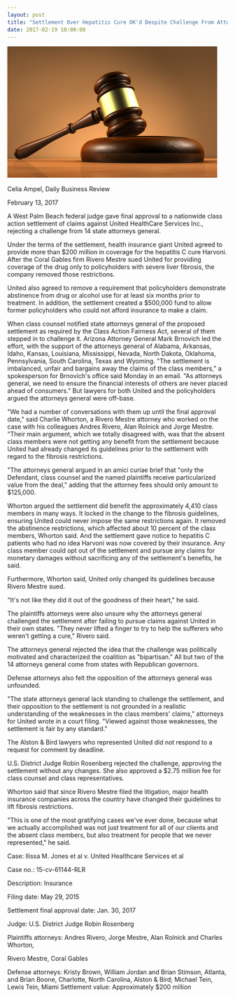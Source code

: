 ```yaml
---
layout: post
title: "Settlement Over Hepatitis Cure OK'd Despite Challenge From Attorneys General"
date: 2017-02-19 10:00:00
---
```


![](/assets/images/settlement-over-hepatitis-cure-okd-despite-challenge-from-attorneys-general.jpg)

Celia Ampel, Daily Business Review

February 13, 2017

A West Palm Beach federal judge gave final approval to a nationwide class action settlement of claims against United HealthCare Services Inc., rejecting a challenge from 14 state attorneys general.

Under the terms of the settlement, health insurance giant United agreed to provide more than $200 million in coverage for the hepatitis C cure Harvoni. After the Coral Gables firm Rivero Mestre sued United for providing coverage of the drug only to policyholders with severe liver fibrosis, the company removed those restrictions. 

United also agreed to remove a requirement that policyholders demonstrate abstinence from drug or alcohol use for at least six months prior to treatment. In addition, the settlement created a $500,000 fund to allow former policyholders who could not afford insurance to make a claim.

When class counsel notified state attorneys general of the proposed settlement as required by the Class Action Fairness Act, several of them stepped in to challenge it. Arizona Attorney General Mark Brnovich led the effort, with the support of the attorneys general of Alabama, Arkansas, Idaho, Kansas, Louisiana, Mississippi, Nevada, North Dakota, Oklahoma, Pennsylvania, South Carolina, Texas and Wyoming. "The settlement is imbalanced, unfair and bargains away the claims of the class members," a spokesperson for Brnovich's office said Monday in an email. "As attorneys general, we need to ensure the financial interests of others are never placed ahead of consumers." But lawyers for both United and the policyholders argued the attorneys general were off-base.

"We had a number of conversations with them up until the final approval date," said Charlie Whorton, a Rivero Mestre attorney who worked on the case with his colleagues Andres Rivero, Alan Rolnick and Jorge Mestre. "Their main argument, which we totally disagreed with, was that the absent class members were not getting any benefit from the settlement because United had already changed its guidelines prior to the settlement with regard to the fibrosis restrictions.

"The attorneys general argued in an amici curiae brief that "only the Defendant, class counsel and the named plaintiffs receive particularized value from the deal," adding that the attorney fees should only amount to $125,000.

Whorton argued the settlement did benefit the approximately 4,410 class members in many ways. It locked in the change to the fibrosis guidelines, ensuring United could never impose the same restrictions again. It removed the abstinence restrictions, which affected about 10 percent of the class members, Whorton said. And the settlement gave notice to hepatitis C patients who had no idea Harvoni was now covered by their insurance. Any class member could opt out of the settlement and pursue any claims for monetary damages without sacrificing any of the settlement's benefits, he said.

Furthermore, Whorton said, United only changed its guidelines because Rivero Mestre sued.

"It's not like they did it out of the goodness of their heart," he said.

The plaintiffs attorneys were also unsure why the attorneys general challenged the settlement after failing to pursue claims against United in their own states. "They never lifted a finger to try to help the sufferers who weren't getting a cure," Rivero said.

The attorneys general rejected the idea that the challenge was politically motivated and characterized the coalition as "bipartisan." All but two of the 14 attorneys general come from states with Republican governors.

Defense attorneys also felt the opposition of the attorneys general was unfounded.

"The state attorneys general lack standing to challenge the settlement, and their opposition to the settlement is not grounded in a realistic understanding of the weaknesses in the class members' claims," attorneys for United wrote in a court filing. "Viewed against those weaknesses, the settlement is fair by any standard."

The Alston & Bird lawyers who represented United did not respond to a request for comment by deadline.

U.S. District Judge Robin Rosenberg rejected the challenge, approving the settlement without any changes. She also approved a $2.75 million fee for class counsel and class representatives.

Whorton said that since Rivero Mestre filed the litigation, major health insurance companies across the country have changed their guidelines to lift fibrosis restrictions.

"This is one of the most gratifying cases we've ever done, because what we actually accomplished was not just treatment for all of our clients and the absent class members, but also treatment for people that we never represented," he said.

Case: Ilissa M. Jones et al v. United Healthcare Services et al

Case no.: 15-cv-61144-RLR

Description: Insurance

Filing date: May 29, 2015

Settlement final approval date: Jan. 30, 2017

Judge: U.S. District Judge Robin Rosenberg

Plaintiffs attorneys: Andres Rivero, Jorge Mestre, Alan Rolnick and Charles Whorton,

Rivero Mestre, Coral Gables

Defense attorneys: Kristy Brown, William Jordan and Brian Stimson, Atlanta, and Brian Boone, Charlotte, North Carolina, Alston & Bird; Michael Tein, Lewis Tein, Miami Settlement value: Approximately $200 million
